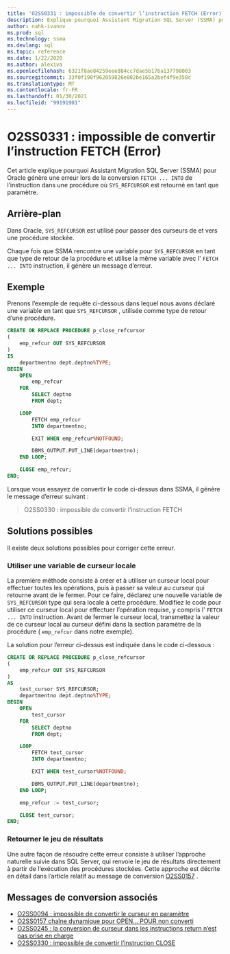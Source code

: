 ```yaml
---
title: 'O2SS0331 : impossible de convertir l’instruction FETCH (Error)'
description: Explique pourquoi Assistant Migration SQL Server (SSMA) pour Oracle génère une erreur lors de la conversion de l’instruction FETCH dans une procédure où un SYS_REFCURSOR est retourné en tant que paramètre.
author: nahk-ivanov
ms.prod: sql
ms.technology: ssma
ms.devlang: sql
ms.topic: reference
ms.date: 1/22/2020
ms.author: alexiva
ms.openlocfilehash: 6321f8ae84259eee884cc7dae5b176a137798003
ms.sourcegitcommit: 33f0f190f962059826e002be165a2bef4f9e350c
ms.translationtype: MT
ms.contentlocale: fr-FR
ms.lasthandoff: 01/30/2021
ms.locfileid: "99191901"
---
```

# <a name="o2ss0331-unable-to-convert-fetch-statement-error"></a>O2SS0331 : impossible de convertir l’instruction FETCH (Error)

Cet article explique pourquoi Assistant Migration SQL Server (SSMA) pour Oracle génère une erreur lors de la conversion `FETCH ... INTO` de l’instruction dans une procédure où `SYS_REFCURSOR` est retourné en tant que paramètre.

## <a name="background"></a>Arrière-plan

Dans Oracle, `SYS_REFCURSOR` est utilisé pour passer des curseurs de et vers une procédure stockée.

Chaque fois que SSMA rencontre une variable pour `SYS_REFCURSOR` en tant que type de retour de la procédure et utilise la même variable avec l' `FETCH ... INTO` instruction, il génère un message d’erreur.

## <a name="example"></a>Exemple

Prenons l’exemple de requête ci-dessous dans lequel nous avons déclaré une variable en tant que `SYS_REFCURSOR` , utilisée comme type de retour d’une procédure.

```sql
CREATE OR REPLACE PROCEDURE p_close_refcursor
(
    emp_refcur OUT SYS_REFCURSOR
)
IS
    departmentno dept.deptno%TYPE;
BEGIN
    OPEN
        emp_refcur
    FOR
        SELECT deptno
        FROM dept;

    LOOP
        FETCH emp_refcur
        INTO departmentno;

        EXIT WHEN emp_refcur%NOTFOUND;

        DBMS_OUTPUT.PUT_LINE(departmentno);
    END LOOP;

    CLOSE emp_refcur;
END;
```

Lorsque vous essayez de convertir le code ci-dessus dans SSMA, il génère le message d’erreur suivant :

> O2SS0330 : impossible de convertir l’instruction FETCH

## <a name="possible-remedies"></a>Solutions possibles

Il existe deux solutions possibles pour corriger cette erreur.

### <a name="use-local-cursor-variable"></a>Utiliser une variable de curseur locale

La première méthode consiste à créer et à utiliser un curseur local pour effectuer toutes les opérations, puis à passer sa valeur au curseur qui retourne avant de le fermer. Pour ce faire, déclarez une nouvelle variable de `SYS_REFCURSOR` type qui sera locale à cette procédure. Modifiez le code pour utiliser ce curseur local pour effectuer l’opération requise, y compris l' `FETCH ... INTO` instruction. Avant de fermer le curseur local, transmettez la valeur de ce curseur local au curseur défini dans la section paramètre de la procédure ( `emp_refcur` dans notre exemple).

La solution pour l’erreur ci-dessus est indiquée dans le code ci-dessous :

```sql
CREATE OR REPLACE PROCEDURE p_close_refcursor
(
    emp_refcur OUT SYS_REFCURSOR
)
AS
    test_cursor SYS_REFCURSOR;
    departmentno dept.deptno%TYPE;
BEGIN
    OPEN
        test_cursor
    FOR
        SELECT deptno
        FROM dept;

    LOOP
        FETCH test_cursor
        INTO departmentno;

        EXIT WHEN test_cursor%NOTFOUND;

        DBMS_OUTPUT.PUT_LINE(departmentno);
    END LOOP;

    emp_refcur := test_cursor;

    CLOSE test_cursor;
END;
```

### <a name="return-result-set"></a>Retourner le jeu de résultats

Une autre façon de résoudre cette erreur consiste à utiliser l’approche naturelle suivie dans SQL Server, qui renvoie le jeu de résultats directement à partir de l’exécution des procédures stockées. Cette approche est décrite en détail dans l’article relatif au message de conversion [O2SS0157](o2ss0157.md) .

## <a name="related-conversion-messages"></a>Messages de conversion associés

* [O2SS0094 : impossible de convertir le curseur en paramètre](o2ss0094.md)
* [O2SS0157 chaîne dynamique pour OPEN... POUR non converti](o2ss0157.md)
* [O2SS0245 : la conversion de curseur dans les instructions return n’est pas prise en charge](o2ss0245.md)
* [O2SS0330 : impossible de convertir l’instruction CLOSE](o2ss0330.md)
